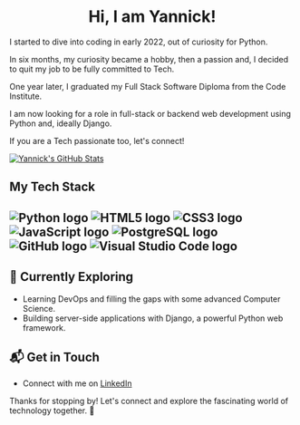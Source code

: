 <div align="center">

# Hi, I am Yannick!

</div>

I started to dive into coding in early 2022, out of curiosity for Python.

In six months, my curiosity became a hobby, then a passion and, I decided to quit my job to be fully committed to Tech.

One year later, I graduated my Full Stack Software Diploma from the Code Institute.

I am now looking for a role in full-stack or backend web development using Python and, ideally Django.

If you are a Tech passionate too, let's connect!

<a href="https://github.com/yannickferenczi/yannickferenczi">
  <img align="center" src="https://github-readme-stats.vercel.app/api?username=yannickferenczi&show_icons=true&line_height=27&count_private=true&title_color=ffffff&text_color=c9cacc&icon_color=2bbc8a&bg_color=1d1f21" alt="Yannick's GitHub Stats" />
</a>

## My Tech Stack

![Python logo](https://www.vectorlogo.zone/logos/python/python-icon.svg)
![HTML5 logo](https://www.vectorlogo.zone/logos/w3_html5/w3_html5-icon.svg)
![CSS3 logo](https://www.vectorlogo.zone/logos/w3_css/w3_css-icon.svg)
![JavaScript logo](https://www.vectorlogo.zone/logos/javascript/javascript-icon.svg)
![PostgreSQL logo](https://www.vectorlogo.zone/logos/postgresql/postgresql-icon.svg)
![GitHub logo](https://www.vectorlogo.zone/logos/github/github-icon.svg)
![Visual Studio Code logo](https://www.vectorlogo.zone/logos/visualstudio_code/visualstudio_code-icon.svg)
---

## 🌱 Currently Exploring

  - Learning DevOps and filling the gaps with some advanced Computer Science.
  - Building server-side applications with Django, a powerful Python web framework.

## 📬 Get in Touch

- Connect with me on [LinkedIn](https://www.linkedin.com/in/yannickferenczi/)

Thanks for stopping by! Let's connect and explore the fascinating world of technology together. 🚀
